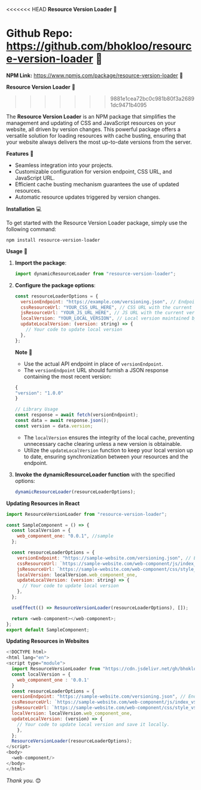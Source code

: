 <<<<<<< HEAD
**Resource Version Loader** 🔄

**Github Repo**: https://github.com/bhokloo/resource-version-loader 🔗
=======
**NPM Link:** https://www.npmjs.com/package/resource-version-loader 🔗

**Resource Version Loader** 🔄
>>>>>>> 9881e1cea72bc0c981b80f3a26891dc9471b4095

The **Resource Version Loader** is an NPM package that simplifies the management and updating of CSS and JavaScript resources on your website, all driven by version changes. This powerful package offers a versatile solution for loading resources with cache busting, ensuring that your website always delivers the most up-to-date versions from the server.

**Features** 🌟

- Seamless integration into your projects.
- Customizable configuration for version endpoint, CSS URL, and JavaScript URL.
- Efficient cache busting mechanism guarantees the use of updated resources.
- Automatic resource updates triggered by version changes.

**Installation** 💻

To get started with the Resource Version Loader package, simply use the following command:

```
npm install resource-version-loader
```

**Usage** 🚀

1. **Import the package**:

   ```js
   import dynamicResourceLoader from "resource-version-loader";
   ```

2. **Configure the package options**:

   ```js
   const resourceLoaderOptions = {
     versionEndpoint: "https://example.com/versioning.json", // Endpoint to fetch the latest version
     cssResourceUrl: "YOUR_CSS_URL_HERE", // CSS URL with the current version
     jsResourceUrl: "YOUR_JS_URL_HERE", // JS URL with the current version
     localVersion: "YOUR_LOCAL_VERSION", // Local version maintained by parent
     updateLocalVersion: (version: string) => {
       // Your code to update local version
     },
   };
   ```

   **Note** 🌟

   - Use the actual API endpoint in place of `versionEndpoint`.
   - The `versionEndpoint` URL should furnish a JSON response containing the most recent version:

   ```js
   {
   "version": "1.0.0"
   }

   // Library Usage
   const response = await fetch(versionEndpoint);
   const data = await response.json();
   const version = data.version;
   ```

   - The `localVersion` ensures the integrity of the local cache, preventing unnecessary cache clearing unless a new version is obtainable.
   - Utilize the `updateLocalVersion` function to keep your local version up to date, ensuring synchronization between your resources and the endpoint.

3. **Invoke the dynamicResourceLoader function** with the specified options:

   ```js
   dynamicResourceLoader(resourceLoaderOptions);
   ```

**Updating Resources in React**

```js
import ResourceVersionLoader from "resource-version-loader";

const SampleComponent = () => {
  const localVersion = {
    web_component_one: "0.0.1", //sample
  };

  const resourceLoaderOptions = {
    versionEndpoint: "https://sample-website.com/versioning.json", // Endpoint to fetch the latest version
    cssResourceUrl: `https://sample-website.com/web-component/js/index_v${localVersion.web_component_one}.css`, // CSS URL with curr version
    jsResourceUrl: `https://sample-website.com/web-component/css/style_v${localVersion.web_component_one}.js`, // JS with curr version
    localVersion: localVersion.web_component_one,
    updateLocalVersion: (version: string) => {
      // Your code to update local version
    },
  };

  useEffect(() => ResourceVersionLoader(resourceLoaderOptions), []);

  return <web-component></web-component>;
};
export default SampleComponent;
```

**Updating Resources in Websites**

```js
<!DOCTYPE html>
<html lang="en">
<script type="module">
  import ResourceVersionLoader from "https://cdn.jsdelivr.net/gh/bhokloo/resource-version-loader@v1.0.0/index.js"
  const localVersion = {
    web_component_one : '0.0.1'
  }
  const resourceLoaderOptions = {
  versionEndpoint: "https://sample-website.com/versioning.json", // Endpoint to fetch the latest version
  cssResourceUrl: `https://sample-website.com/web-component/js/index_v${localVersion.web_component_one}.css`, // CSS URL with curr version
  jsResourceUrl: `https://sample-website.com/web-component/css/style_v${localVersion.web_component_one}.js`, // JS with curr version
  localVersion: localVersion.web_component_one,
  updateLocalVersion: (version) => {
    // Your code to update local version and save it locally.
    },
  };
  ResourceVersionLoader(resourceLoaderOptions);
</script>
<body>
  <web-component/>
</body>
</html>
```

_Thank you._ 😊
